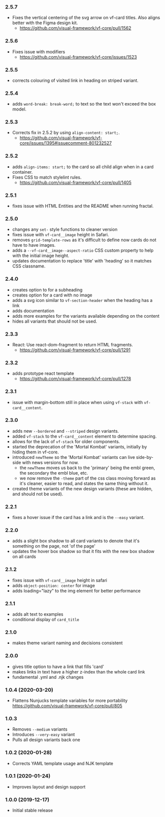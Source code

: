 ### 2.5.7

* Fixes the vertical centering of the svg arrow on vf-card titles. Also aligns better with the Figma design kit.
  * https://github.com/visual-framework/vf-core/pull/1562

### 2.5.6

* Fixes issue with modifiers
  * https://github.com/visual-framework/vf-core/issues/1523

### 2.5.5

* corrects colouring of visited link in heading on striped variant.

### 2.5.4

* adds `word-break: break-word;` to text so the text won't exceed the box model.

### 2.5.3

* Corrects fix in 2.5.2 by using `align-content: start;`.
  * https://github.com/visual-framework/vf-core/issues/1395#issuecomment-801232527

### 2.5.2

* adds `align-items: start;` to the card so all child align when in a card container.
* Fixes CSS to match stylelint rules.
  * https://github.com/visual-framework/vf-core/pull/1405

### 2.5.1

* fixes issue with HTML Entities and the README when running fractal.

### 2.5.0

* changes any `set-` style functions to cleaner version
* fixes issue with `vf-card__image` height in Safari.
* removes `grid-template-rows` as it's difficult to define now cards do not have to have images.
* adds a `--vf-card__image--aspect-ratio` CSS custom property to help with the initial image height.
* updates documentation to replace 'title' with 'heading' so it matches CSS classname.

### 2.4.0

* creates option to for a subheading
* creates option for a card with no image
* adds a svg icon similar to `vf-section-header` when the heading has a link
* adds documentation
* adds more examples for the variants available depending on the content
* hides all variants that should not be used.

### 2.3.3

* React: Use react-dom-fragment to return HTML fragments.
  * https://github.com/visual-framework/vf-core/pull/1291

### 2.3.2

* adds prototype react template
  * https://github.com/visual-framework/vf-core/pull/1278

### 2.3.1

* issue with margin-bottom still in place when using `vf-stack` with `vf-card__content`.

### 2.3.0

* adds new `--bordered` and `--striped` design variants.
* added `vf-stack` to the `vf-card__content` element to determine spacing.
* allows for the lack of `vf-stack` for older components.
* started the deprecation of the 'Mortal Kombat' variants, initially by hiding them in vf-core.
* introduced `newTheme` so the 'Mortal Kombat' variants can live side-by-side with news versions for now.
  * the `newTheme` moves us back to the 'primary' being the embl green, the secondary the embl blue, etc.
  * we now remove the `-theme` part of the css class moving forward as it's cleaner, easier to read, and states the same thing without it.
* created theme variants of the new design variants (these are hidden, and should not be used).

### 2.2.1

* fixes a hover issue if the card has a link and is the `--easy` variant.

### 2.2.0

* adds a slight box shadow to all card variants to denote that it's something on the page, not 'of the page'
* updates the hover box shadow so that it fits with the new box shadow on all cards

### 2.1.2

* fixes issue with `vf-card__image` height in safari
* adds `object-position: center` for image
* adds loading="lazy" to the img element for better performance

### 2.1.1

* adds alt text to examples
* conditional display of `card_title`

### 2.1.0

* makes theme variant naming and decisions consistent

### 2.0.0

* gives title option to have a link that fills 'card'
* makes links in text have a higher z-index than the whole card link
* fundamental .yml and .njk changes


### 1.0.4 (2020-03-20)

* Flattens Nunjucks template variables for more portability https://github.com/visual-framework/vf-core/pull/805

### 1.0.3

* Removes `--medium` variants
* Introduces `--very-easy` variant
* Pulls all design variants back one

### 1.0.2 (2020-01-28)

* Corrects YAML template usage and NJK template

### 1.0.1 (2020-01-24)

* Improves layout and design support

### 1.0.0 (2019-12-17)

* Initial stable release
